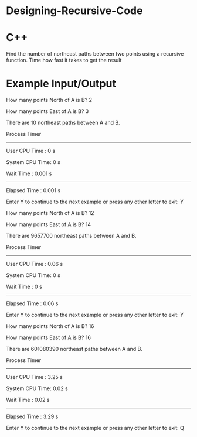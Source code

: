 # Designing-Recursive-Code
# C++
Find the number of northeast paths between two points using a recursive function. Time how fast it takes to get the result
# Example Input/Output
 How many points North of A is B? 2
 
 How many points East of A is B? 3
 
 There are 10 northeast paths between A and B.
 
 Process Timer
 
 -------------------------------
 
 User CPU Time  : 0 s
 
 System CPU Time: 0 s
 
 Wait Time      : 0.001 s
 
 -------------------------------
 
 Elapsed Time   : 0.001 s
 
 Enter Y to continue to the next example or press any other letter to exit: Y
 
 How many points North of A is B? 12
 
 How many points East of A is B? 14
 
 There are 9657700 northeast paths between A and B.
 
 Process Timer
 
 -------------------------------
 
 User CPU Time  : 0.06 s
 
 System CPU Time: 0 s
 
 Wait Time      : 0 s
 
 -------------------------------
 
 Elapsed Time   : 0.06 s
 
 Enter Y to continue to the next example or press any other letter to exit: Y
 
 How many points North of A is B? 16
 
 How many points East of A is B? 16
 
 There are 601080390 northeast paths between A and B.
 
 Process Timer
 
 -------------------------------
 
 User CPU Time  : 3.25 s
 
 System CPU Time: 0.02 s
 
 Wait Time      : 0.02 s
 
 -------------------------------
 
 Elapsed Time   : 3.29 s
 
 Enter Y to continue to the next example or press any other letter to exit: Q
